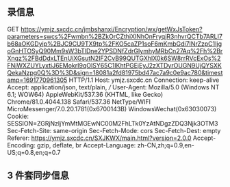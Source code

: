 ## 录信息

GET https://ymjz.sxcdc.cn/jmbshanxi/Encryption/wx/getWxJsToken?parameters=swcs%2Fwmbn%2BZkOrCZthiXlNhOnFryqjR3nhvrQCTb7ARLI7b68aOKGDyip%2BJC9CU9TX9tp%2FKO5caZP1soF6mKmbGdi7INrZzpC1IjgoGnHTOSyQ90Mm9sW3bTlDne2YPSDNfZdrGIymhyMRbCn27Aq%2Fh%2BrXnqz%2FBdDdxLTEnUiXGsutN2IF2CvB99QUTGXhlX0k6SW8rrRVcExOs%2FNjWXZUYLyxtiJ6EMokrI9qOlSY65C1IKhtPGEjEyJ2zXTDyrOUGN9UjQYSXKQekaNzpg0Q%3D%3D&sign=18081a2fd81975bd47ac7a9c0e9ac780&timestamp=1691770961305 HTTP/1.1
Host: ymjz.sxcdc.cn
Connection: keep-alive
Accept: application/json, text/plain, _/_
User-Agent: Mozilla/5.0 (Windows NT 6.1; WOW64) AppleWebKit/537.36 (KHTML, like Gecko) Chrome/81.0.4044.138 Safari/537.36 NetType/WIFI MicroMessenger/7.0.20.1781(0x6700143B) WindowsWechat(0x63030073)
Cookie: SESSION=ZGRjNzljYmMtMGEwNC00M2FhLTk0YzAtNDgzZDQ3Njk3OTM3
Sec-Fetch-Site: same-origin
Sec-Fetch-Mode: cors
Sec-Fetch-Dest: empty
Referer: https://ymjz.sxcdc.cn/SXJKWX/main.html?version=2.0.0
Accept-Encoding: gzip, deflate, br
Accept-Language: zh-CN,zh;q=0.9,en-US;q=0.8,en;q=0.7

## 3 件套同步信息

